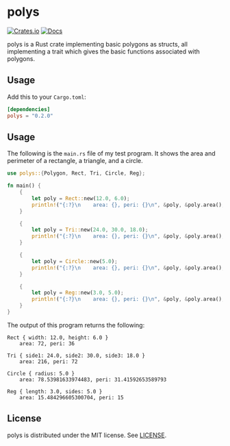 # polys
[![Crates.io](https://img.shields.io/crates/v/polys)](https://crates.io/crates/polys)
[![Docs](https://docs.rs/polys/badge.svg)](https://docs.rs/polys)

polys is a Rust crate implementing basic polygons as structs, all implementing a trait which gives the basic functions associated with polygons.

## Usage
Add this to your `Cargo.toml`:

```toml
[dependencies]
polys = "0.2.0"
```

## Usage
The following is the `main.rs` file of my test program. It shows the area and perimeter of a rectangle, a triangle, and a circle.
```rust
use polys::{Polygon, Rect, Tri, Circle, Reg};

fn main() {
	{
    	let poly = Rect::new(12.0, 6.0);
    	println!("{:?}\n    area: {}, peri: {}\n", &poly, &poly.area(), &poly.peri());
	}

	{
    	let poly = Tri::new(24.0, 30.0, 18.0);
    	println!("{:?}\n    area: {}, peri: {}\n", &poly, &poly.area(), &poly.peri());
	}

	{
    	let poly = Circle::new(5.0);
    	println!("{:?}\n    area: {}, peri: {}\n", &poly, &poly.area(), &poly.peri());
	}

	{
    	let poly = Reg::new(3.0, 5.0);
    	println!("{:?}\n    area: {}, peri: {}\n", &poly, &poly.area(), &poly.peri());
	}
}
```

The output of this program returns the following:
```
Rect { width: 12.0, height: 6.0 }
    area: 72, peri: 36

Tri { side1: 24.0, side2: 30.0, side3: 18.0 }
    area: 216, peri: 72

Circle { radius: 5.0 }
    area: 78.53981633974483, peri: 31.41592653589793

Reg { length: 3.0, sides: 5.0 }
    area: 15.484296605300704, peri: 15
```

## License
polys is distributed under the MIT license. See [LICENSE](LICENSE).